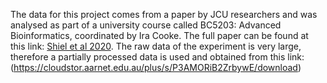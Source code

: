 The data for this project comes from a paper by JCU researchers and was analysed as part of a university course called BC5203: Advanced Bioinformatics, 
coordinated by Ira Cooke. The full paper can be found at this link: [Shiel et al 2020](https://www.sciencedirect.com/science/article/pii/S0044848620302301?via%3Dihub). 
The raw data of the experiment is very large, therefore a partially processed data is used and obtained from this link: (https://cloudstor.aarnet.edu.au/plus/s/P3AMORiB2ZrbywE/download)
